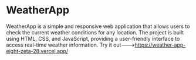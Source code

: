 # WeatherApp
WeatherApp is a simple and responsive web application that allows users to check the current weather conditions for any location. The project is built using HTML, CSS, and JavaScript, providing a user-friendly interface to access real-time weather information.
Try it out--->https://weather-app-eight-zeta-28.vercel.app/
